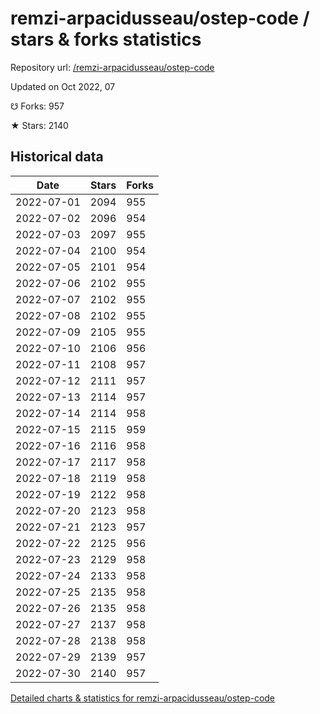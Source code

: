 # remzi-arpacidusseau/ostep-code / stars & forks statistics

Repository url: [/remzi-arpacidusseau/ostep-code](https://github.com/remzi-arpacidusseau/ostep-code)

Updated on Oct 2022, 07

☋ Forks: 957

★ Stars: 2140

## Historical data
| Date | Stars | Forks |
|------|-------|-------|
| 2022-07-01 | 2094 | 955 | 
| 2022-07-02 | 2096 | 954 | 
| 2022-07-03 | 2097 | 955 | 
| 2022-07-04 | 2100 | 954 | 
| 2022-07-05 | 2101 | 954 | 
| 2022-07-06 | 2102 | 955 | 
| 2022-07-07 | 2102 | 955 | 
| 2022-07-08 | 2102 | 955 | 
| 2022-07-09 | 2105 | 955 | 
| 2022-07-10 | 2106 | 956 | 
| 2022-07-11 | 2108 | 957 | 
| 2022-07-12 | 2111 | 957 | 
| 2022-07-13 | 2114 | 957 | 
| 2022-07-14 | 2114 | 958 | 
| 2022-07-15 | 2115 | 959 | 
| 2022-07-16 | 2116 | 958 | 
| 2022-07-17 | 2117 | 958 | 
| 2022-07-18 | 2119 | 958 | 
| 2022-07-19 | 2122 | 958 | 
| 2022-07-20 | 2123 | 958 | 
| 2022-07-21 | 2123 | 957 | 
| 2022-07-22 | 2125 | 956 | 
| 2022-07-23 | 2129 | 958 | 
| 2022-07-24 | 2133 | 958 | 
| 2022-07-25 | 2135 | 958 | 
| 2022-07-26 | 2135 | 958 | 
| 2022-07-27 | 2137 | 958 | 
| 2022-07-28 | 2138 | 958 | 
| 2022-07-29 | 2139 | 957 | 
| 2022-07-30 | 2140 | 957 | 


[Detailed charts & statistics for remzi-arpacidusseau/ostep-code](https://reviewgithub.com/rep/remzi-arpacidusseau/ostep-code)
